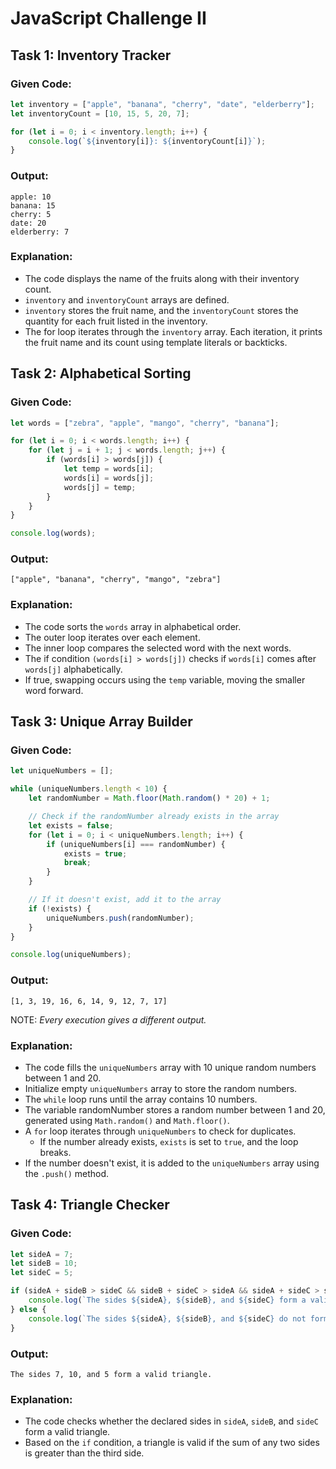 # JavaScript Challenge II

## Task 1: Inventory Tracker

### Given Code:

```javascript
let inventory = ["apple", "banana", "cherry", "date", "elderberry"];
let inventoryCount = [10, 15, 5, 20, 7];

for (let i = 0; i < inventory.length; i++) {
    console.log(`${inventory[i]}: ${inventoryCount[i]}`);
}
```

### Output:

```
apple: 10
banana: 15
cherry: 5
date: 20
elderberry: 7
```

### Explanation:

- The code displays the name of the fruits along with their inventory count.
- `inventory` and `inventoryCount` arrays are defined.
- `inventory` stores the fruit name, and the `inventoryCount` stores the quantity for each fruit listed in the inventory.
- The for loop iterates through the `inventory` array. Each iteration, it prints the fruit name and its count using template literals or backticks.

## Task 2: Alphabetical Sorting

### Given Code:

```javascript
let words = ["zebra", "apple", "mango", "cherry", "banana"];

for (let i = 0; i < words.length; i++) {
    for (let j = i + 1; j < words.length; j++) {
        if (words[i] > words[j]) {
            let temp = words[i];
            words[i] = words[j];
            words[j] = temp;
        }
    }
}

console.log(words);
```

### Output:

```
["apple", "banana", "cherry", "mango", "zebra"]
```

### Explanation:

- The code sorts the `words` array in alphabetical order.
- The outer loop iterates over each element.
- The inner loop compares the selected word with the next words.
- The if condition `(words[i] > words[j])` checks if `words[i]` comes after `words[j]` alphabetically.
- If true, swapping occurs using the `temp` variable, moving the smaller word forward.

## Task 3: Unique Array Builder

### Given Code:

```javascript
let uniqueNumbers = [];

while (uniqueNumbers.length < 10) {
    let randomNumber = Math.floor(Math.random() * 20) + 1;

    // Check if the randomNumber already exists in the array
    let exists = false;
    for (let i = 0; i < uniqueNumbers.length; i++) {
        if (uniqueNumbers[i] === randomNumber) {
            exists = true;
            break;
        }
    }

    // If it doesn't exist, add it to the array
    if (!exists) {
        uniqueNumbers.push(randomNumber);
    }
}

console.log(uniqueNumbers);
```

### Output:

```
[1, 3, 19, 16, 6, 14, 9, 12, 7, 17]
```

NOTE: _Every execution gives a different output._

### Explanation:

- The code fills the `uniqueNumbers` array with 10 unique random numbers between 1 and 20.
- Initialize empty `uniqueNumbers` array to store the random numbers.
- The `while` loop runs until the array contains 10 numbers.
- The variable randomNumber stores a random number between 1 and 20, generated using `Math.random()` and `Math.floor()`.
- A `for` loop iterates through `uniqueNumbers` to check for duplicates.
  - If the number already exists, `exists` is set to `true`, and the loop breaks.
- If the number doesn't exist, it is added to the `uniqueNumbers` array using the `.push()` method.

## Task 4: Triangle Checker

### Given Code:

```javascript
let sideA = 7;
let sideB = 10;
let sideC = 5;

if (sideA + sideB > sideC && sideB + sideC > sideA && sideA + sideC > sideB) {
    console.log(`The sides ${sideA}, ${sideB}, and ${sideC} form a valid triangle.`);
} else {
    console.log(`The sides ${sideA}, ${sideB}, and ${sideC} do not form a valid triangle.`);
}
```

### Output:

```
The sides 7, 10, and 5 form a valid triangle.
```

### Explanation:
- The code checks whether the declared sides in `sideA`, `sideB`, and `sideC` form a valid triangle.
- Based on the `if` condition, a triangle is valid if the sum of any two sides is greater than the third side.
